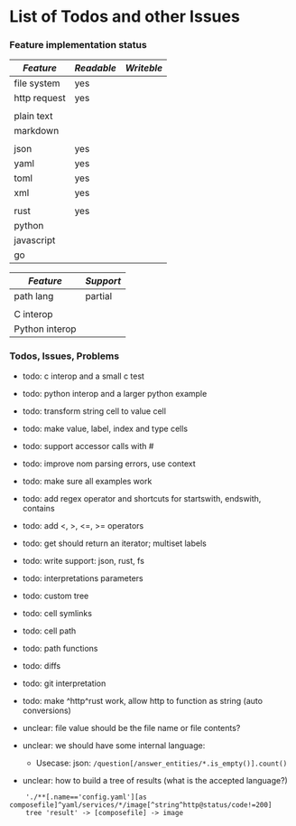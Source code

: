 # List of Todos and other Issues

### Feature implementation status

| *Feature*       | *Readable* | *Writeble* |
|-----------------|------------|------------|
| file system     |    yes     |            |
| http request    |    yes     |            |
|                 |            |            |
| plain text      |            |            |
| markdown        |            |            |
|                 |            |            |
| json            |    yes     |            |
| yaml            |    yes     |            |
| toml            |    yes     |            |
| xml             |    yes     |            |
|                 |            |            |
| rust            |    yes     |            |
| python          |            |            |
| javascript      |            |            |
| go              |            |            |



| *Feature*       | *Support* |
|-----------------|-----------|
| path lang       |  partial  |
|                 |           |
| C interop       |           |
| Python interop  |           |


### Todos, Issues, Problems

- todo: c interop and a small c test
- todo: python interop and a larger python example
- todo: transform string cell to value cell
- todo: make value, label, index and type cells
- todo: support accessor calls with #
- todo: improve nom parsing errors, use context
- todo: make sure all examples work
- todo: add regex operator and shortcuts for startswith, endswith, contains
- todo: add <, >, <=, >= operators
- todo: get should return an iterator; multiset labels
- todo: write support: json, rust, fs
- todo: interpretations parameters
- todo: custom tree
- todo: cell symlinks
- todo: cell path
- todo: path functions
- todo: diffs
- todo: git interpretation

- todo: make ^http^rust work, allow http to function as string (auto conversions)

- unclear: file value should be the file name or file contents?

- unclear: we should have some internal language:
    - Usecase: json:  `/question[/answer_entities/*.is_empty()].count()`

- unclear: how to build a tree of results (what is the accepted language?)
```
    './**[.name=='config.yaml'][as composefile]^yaml/services/*/image[^string^http@status/code!=200]
    tree 'result' -> [composefile] -> image
```
